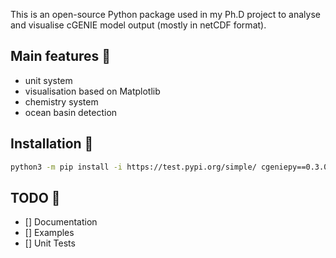 This is an open-source Python package used in my Ph.D project to analyse and visualise cGENIE model output (mostly in netCDF format).


## Main features 🐛

* unit system
* visualisation based on Matplotlib
* chemistry system
* ocean basin detection

## Installation 🙂

```bash
python3 -m pip install -i https://test.pypi.org/simple/ cgeniepy==0.3.0
```

## TODO 🚩

- [] Documentation
- [] Examples
- [] Unit Tests
